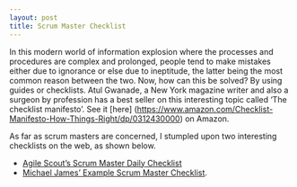 ```yaml
---
layout: post
title: Scrum Master Checklist
---
```


In this modern world of information explosion where the processes and procedures are complex and prolonged, people tend to make mistakes either due to ignorance or else due to ineptitude, the latter being the most common reason between the two. Now, how can this be solved? By using guides or checklists. Atul Gwanade, a New York magazine writer and also a surgeon by profession has a best seller on this interesting topic called ‘The checklist manifesto’. See it [here] (https://www.amazon.com/Checklist-Manifesto-How-Things-Right/dp/0312430000) on Amazon.

As far as scrum masters are concerned, I stumpled upon two interesting checklists on the web, as shown below.


* [Agile Scout’s Scrum Master Daily Checklist](http://agilescout.com/scrummaster-daily-check-list/)
* [Michael James’ Example Scrum Master Checklist](http://scrummasterchecklist.org/).
